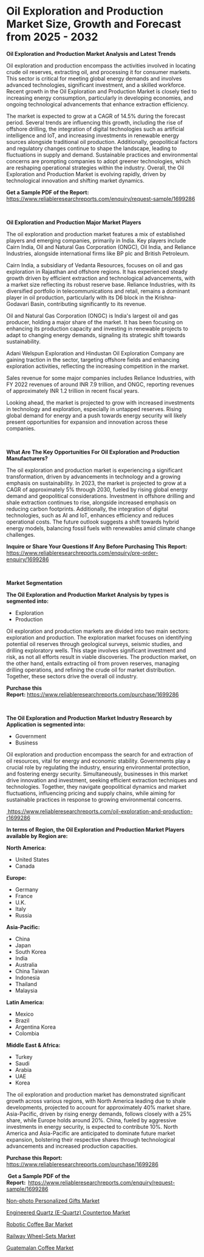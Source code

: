 <p><h1>Oil Exploration and Production Market Size, Growth and Forecast from 2025 - 2032</h1></p><p><strong>Oil Exploration and Production Market Analysis and Latest Trends</strong></p>
<p><p>Oil exploration and production encompass the activities involved in locating crude oil reserves, extracting oil, and processing it for consumer markets. This sector is critical for meeting global energy demands and involves advanced technologies, significant investment, and a skilled workforce. Recent growth in the Oil Exploration and Production Market is closely tied to increasing energy consumption, particularly in developing economies, and ongoing technological advancements that enhance extraction efficiency.</p><p>The market is expected to grow at a CAGR of 14.5% during the forecast period. Several trends are influencing this growth, including the rise of offshore drilling, the integration of digital technologies such as artificial intelligence and IoT, and increasing investments in renewable energy sources alongside traditional oil production. Additionally, geopolitical factors and regulatory changes continue to shape the landscape, leading to fluctuations in supply and demand. Sustainable practices and environmental concerns are prompting companies to adopt greener technologies, which are reshaping operational strategies within the industry. Overall, the Oil Exploration and Production Market is evolving rapidly, driven by technological innovation and shifting market dynamics.</p></p>
<p><strong>Get a Sample PDF of the Report:&nbsp;</strong> <a href="https://www.reliableresearchreports.com/enquiry/request-sample/1699286?utm_campaign=7&utm_medium=2&utm_source=Github&utm_content=ia&utm_term=09012025&utm_id=oil-exploration-and-production">https://www.reliableresearchreports.com/enquiry/request-sample/1699286</a></p>
<p>&nbsp;</p>
<p><strong>Oil Exploration and Production Major Market Players</strong></p>
<p><p>The oil exploration and production market features a mix of established players and emerging companies, primarily in India. Key players include Cairn India, Oil and Natural Gas Corporation (ONGC), Oil India, and Reliance Industries, alongside international firms like BP plc and British Petroleum.</p><p>Cairn India, a subsidiary of Vedanta Resources, focuses on oil and gas exploration in Rajasthan and offshore regions. It has experienced steady growth driven by efficient extraction and technological advancements, with a market size reflecting its robust reserve base. Reliance Industries, with its diversified portfolio in telecommunications and retail, remains a dominant player in oil production, particularly with its D6 block in the Krishna-Godavari Basin, contributing significantly to its revenue.</p><p>Oil and Natural Gas Corporation (ONGC) is India's largest oil and gas producer, holding a major share of the market. It has been focusing on enhancing its production capacity and investing in renewable projects to adapt to changing energy demands, signaling its strategic shift towards sustainability.</p><p>Adani Welspun Exploration and Hindustan Oil Exploration Company are gaining traction in the sector, targeting offshore fields and enhancing exploration activities, reflecting the increasing competition in the market. </p><p>Sales revenue for some major companies includes Reliance Industries, with FY 2022 revenues of around INR 7.9 trillion, and ONGC, reporting revenues of approximately INR 1.2 trillion in recent fiscal years. </p><p>Looking ahead, the market is projected to grow with increased investments in technology and exploration, especially in untapped reserves. Rising global demand for energy and a push towards energy security will likely present opportunities for expansion and innovation across these companies.</p></p>
<p>&nbsp;</p>
<p><strong>What Are The Key Opportunities For Oil Exploration and Production Manufacturers?</strong></p>
<p><p>The oil exploration and production market is experiencing a significant transformation, driven by advancements in technology and a growing emphasis on sustainability. In 2023, the market is projected to grow at a CAGR of approximately 5% through 2030, fueled by rising global energy demand and geopolitical considerations. Investment in offshore drilling and shale extraction continues to rise, alongside increased emphasis on reducing carbon footprints. Additionally, the integration of digital technologies, such as AI and IoT, enhances efficiency and reduces operational costs. The future outlook suggests a shift towards hybrid energy models, balancing fossil fuels with renewables amid climate change challenges.</p></p>
<p><strong>Inquire or Share Your Questions If Any Before Purchasing This Report:</strong> <a href="https://www.reliableresearchreports.com/enquiry/pre-order-enquiry/1699286?utm_campaign=7&utm_medium=2&utm_source=Github&utm_content=ia&utm_term=09012025&utm_id=oil-exploration-and-production">https://www.reliableresearchreports.com/enquiry/pre-order-enquiry/1699286</a></p>
<p>&nbsp;</p>
<p><strong>Market Segmentation</strong></p>
<p><strong>The Oil Exploration and Production Market Analysis by types is segmented into:</strong></p>
<p><ul><li>Exploration</li><li>Production</li></ul></p>
<p><p>Oil exploration and production markets are divided into two main sectors: exploration and production. The exploration market focuses on identifying potential oil reserves through geological surveys, seismic studies, and drilling exploratory wells. This stage involves significant investment and risk, as not all efforts result in viable discoveries. The production market, on the other hand, entails extracting oil from proven reserves, managing drilling operations, and refining the crude oil for market distribution. Together, these sectors drive the overall oil industry.</p></p>
<p><strong>Purchase this Report:&nbsp;</strong><a href="https://www.reliableresearchreports.com/purchase/1699286?utm_campaign=7&utm_medium=2&utm_source=Github&utm_content=ia&utm_term=09012025&utm_id=oil-exploration-and-production">https://www.reliableresearchreports.com/purchase/1699286</a></p>
<p>&nbsp;</p>
<p><strong>The Oil Exploration and Production Market Industry Research by Application is segmented into:</strong></p>
<p><ul><li>Government</li><li>Business</li></ul></p>
<p><p>Oil exploration and production encompass the search for and extraction of oil resources, vital for energy and economic stability. Governments play a crucial role by regulating the industry, ensuring environmental protection, and fostering energy security. Simultaneously, businesses in this market drive innovation and investment, seeking efficient extraction techniques and technologies. Together, they navigate geopolitical dynamics and market fluctuations, influencing pricing and supply chains, while aiming for sustainable practices in response to growing environmental concerns.</p></p>
<p><a href="https://www.reliableresearchreports.com/oil-exploration-and-production-r1699286?utm_campaign=7&utm_medium=2&utm_source=Github&utm_content=ia&utm_term=09012025&utm_id=oil-exploration-and-production">&nbsp;https://www.reliableresearchreports.com/oil-exploration-and-production-r1699286</a></p>
<p><strong>In terms of Region, the Oil Exploration and Production Market Players available by Region are:</strong></p>
<p>
    <p> <strong> North America: </strong>
        <ul>
            <li>United States</li>
            <li>Canada</li>
        </ul>
        </p> 
    <p> <strong> Europe: </strong>
        <ul>
            <li>Germany</li>
            <li>France</li>
            <li>U.K.</li>
            <li>Italy</li>
            <li>Russia</li>
        </ul>
        </p> 
    <p> <strong> Asia-Pacific: </strong>
        <ul>
            <li>China</li>
            <li>Japan</li>
            <li>South Korea</li>
            <li>India</li>
            <li>Australia</li>
            <li>China Taiwan</li>
            <li>Indonesia</li>
            <li>Thailand</li>
            <li>Malaysia</li>
        </ul>
        </p> 
    <p> <strong> Latin America: </strong>
        <ul>
            <li>Mexico</li>
            <li>Brazil</li>
            <li>Argentina Korea</li>
            <li>Colombia</li>
        </ul>
        </p> 
    <p> <strong> Middle East & Africa: </strong>
        <ul>
            <li>Turkey</li>
            <li>Saudi</li>
            <li>Arabia</li>
            <li>UAE</li>
            <li>Korea</li>
        </ul>
    </p>
    </p>
<p><p>The oil exploration and production market has demonstrated significant growth across various regions, with North America leading due to shale developments, projected to account for approximately 40% market share. Asia-Pacific, driven by rising energy demands, follows closely with a 25% share, while Europe holds around 20%. China, fueled by aggressive investments in energy security, is expected to contribute 10%. North America and Asia-Pacific are anticipated to dominate future market expansion, bolstering their respective shares through technological advancements and increased production capacities.</p></p>
<p><strong>Purchase this Report: </strong><a href="https://www.reliableresearchreports.com/purchase/1699286?utm_campaign=7&utm_medium=2&utm_source=Github&utm_content=ia&utm_term=09012025&utm_id=oil-exploration-and-production">https://www.reliableresearchreports.com/purchase/1699286</a></p>
<p>&nbsp;<strong>Get a Sample PDF of the Report:&nbsp;&nbsp;</strong><a href="https://www.reliableresearchreports.com/enquiry/request-sample/1699286?utm_campaign=7&utm_medium=2&utm_source=Github&utm_content=ia&utm_term=09012025&utm_id=oil-exploration-and-production">https://www.reliableresearchreports.com/enquiry/request-sample/1699286</a></p>
<p><strong></strong></p>
<p><p><a href="https://github.com/ilonaenterline65/Market-Research-Report-List-1/blob/main/non-photo-personalized-gifts-market.md?utm_campaign=7&utm_medium=2&utm_source=Github&utm_content=ia&utm_term=09012025&utm_id=oil-exploration-and-production">Non-photo Personalized Gifts Market</a></p><p><a href="https://github.com/bmorecock/Market-Research-Report-List-5/blob/main/engineered-quartz-e-quartz-countertop-market.md?utm_campaign=7&utm_medium=2&utm_source=Github&utm_content=ia&utm_term=09012025&utm_id=oil-exploration-and-production">Engineered Quartz (E-Quartz) Countertop Market</a></p><p><a href="https://github.com/gullattedenna/Market-Research-Report-List-1/blob/main/robotic-coffee-bar-market.md?utm_campaign=7&utm_medium=2&utm_source=Github&utm_content=ia&utm_term=09012025&utm_id=oil-exploration-and-production">Robotic Coffee Bar Market</a></p><p><a href="https://github.com/AshrafKhan865/Market-Research-Report-List-1/blob/main/railway-wheel-sets-market.md?utm_campaign=7&utm_medium=2&utm_source=Github&utm_content=ia&utm_term=09012025&utm_id=oil-exploration-and-production">Railway Wheel-Sets Market</a></p><p><a href="https://github.com/chungwimbu4/Market-Research-Report-List-1/blob/main/guatemalan-coffee-market.md?utm_campaign=7&utm_medium=2&utm_source=Github&utm_content=ia&utm_term=09012025&utm_id=oil-exploration-and-production">Guatemalan Coffee Market</a></p></p>